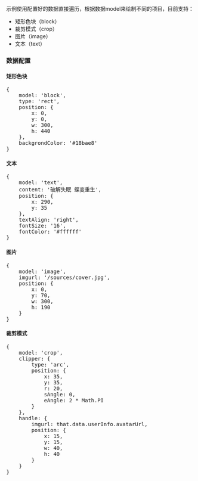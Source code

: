 示例使用配置好的数据直接遍历，根据数据model来绘制不同的项目，目前支持：
+ 矩形色块（block）
+ 裁剪模式（crop）
+ 图片（image）
+ 文本（text）

### 数据配置

#### 矩形色块
<pre>
{
	model: 'block',
	type: 'rect',
	position: {
		x: 0,
		y: 0,
		w: 300,
		h: 440
	},
	backgrondColor: '#18bae8'
}
</pre>

#### 文本
<pre>
{
	model: 'text',
	content: '破解失眠 蝶变重生',
	position: {
		x: 290,
		y: 35
	},
	textAlign: 'right',
	fontSize: '16',
	fontColor: '#ffffff'
}
</pre>

#### 图片
<pre>
{
	model: 'image',
	imgurl: '/sources/cover.jpg',
	position: {
		x: 0,
		y: 70,
		w: 300,
		h: 190
	}
}
</pre>

#### 裁剪模式
<pre>
{
	model: 'crop',
	clipper: {
		type: 'arc',
		position: {
			x: 35,
			y: 35,
			r: 20,
			sAngle: 0,
			eAngle: 2 * Math.PI
		}
	},
	handle: {
		imgurl: that.data.userInfo.avatarUrl,
		position: {
			x: 15,
			y: 15,
			w: 40,
			h: 40
		}
	}
}
</pre>
